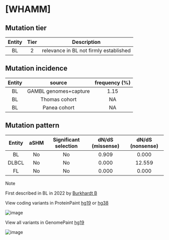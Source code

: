 # [WHAMM]

## Mutation tier

|Entity|Tier|Description                           |
|:------:|:----:|--------------------------------------|
|BL    |2   |relevance in BL not firmly established|
## Mutation incidence

|Entity|source               |frequency (%)|
|:------:|:---------------------:|:-------------:|
|BL    |GAMBL genomes+capture|1.15         |
|BL    |Thomas cohort        |  NA         |
|BL    |Panea cohort         |  NA         |

## Mutation pattern

|Entity|aSHM|Significant selection|dN/dS (missense)|dN/dS (nonsense)|
|:------:|:----:|:---------------------:|:----------------:|:----------------:|
|BL    |No  |No                   |0.909           | 0.000          |
|DLBCL |No  |No                   |0.000           |12.559          |
|FL    |No  |No                   |0.000           | 0.000          |


> [!NOTE]
> First described in BL in 2022 by [Burkhardt B](https://pubmed.ncbi.nlm.nih.gov/35794096)

View coding variants in ProteinPaint [hg19](https://www.bcgsc.ca/downloads/morinlab/GAMBL/test/genes/WHAMM_protein.html)  or [hg38](https://www.bcgsc.ca/downloads/morinlab/GAMBL/test/genes/WHAMM_protein_hg38.html)

![image](../../images/proteinpaint/WHAMM_NM_001080435.svg)

View all variants in GenomePaint [hg19](https://www.bcgsc.ca/downloads/morinlab/GAMBL/test/genes/WHAMM.html)

![image](../../images/proteinpaint/WHAMM.svg)
